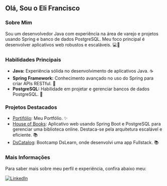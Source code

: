## Olá, Sou o Eli Francisco

### Sobre Mim
Sou um desenvolvedor Java com experiência na área de varejo e projetos usando Spring e banco de dados PostgreSQL. Meu foco principal é desenvolver aplicativos web robustos e escaláveis. 💻🚀

### Habilidades Principais
- **Java:** Experiência sólida no desenvolvimento de aplicativos Java. ☕️
- **Spring Framework:** Conhecimento avançado no uso do Spring para criar APIs RESTful. 🌱
- **PostgreSQL:** Habilidade em projetar e gerenciar bancos de dados PostgreSQL. 🐘

### Projetos Destacados
- [Portifólio](https://portifolio.juniorapeles.xyz/): Meu Portfólio. ✨
- [House of Books](https://github.com/juniorapeles/House-Of-Books): Aplicativo web usando Spring Boot e PostgreSQL para gerenciar uma biblioteca online. Destaca-se pela arquitetura escalável e eficiente. 📚
- [DsCatalog](https://github.com/juniorapeles/dscatalog): Bootcamp DsLearn, onde desenvolvi uma app Fullstack. 📚

### Mais Informações
Para saber mais sobre meu perfil e experiência, confira abaixo meu:


[![LinkedIn](https://img.shields.io/badge/LinkedIn-0077B5?style=for-the-badge&logo=linkedin&logoColor=white)](https://www.linkedin.com/in/develi/)
